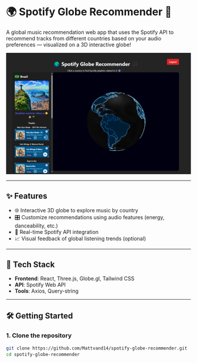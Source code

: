 # 🌍 Spotify Globe Recommender 🎵

A global music recommendation web app that uses the Spotify API to recommend tracks from different countries based on your audio preferences — visualized on a 3D interactive globe!

![Spotify Globe Recommender Screenshot](pubilc/screenshot.png)

---

## ✨ Features

- 🌐 Interactive 3D globe to explore music by country
- 🎛️ Customize recommendations using audio features (energy, danceability, etc.)
- 📡 Real-time Spotify API integration
- 📈 Visual feedback of global listening trends (optional)

---

## 🚀 Tech Stack

- **Frontend**: React, Three.js, Globe.gl, Tailwind CSS
- **API**: Spotify Web API
- **Tools**: Axios, Query-string

---

## 🛠️ Getting Started

### 1. Clone the repository
```bash
git clone https://github.com/Mattvand14/spotify-globe-recommender.git
cd spotify-globe-recommender
